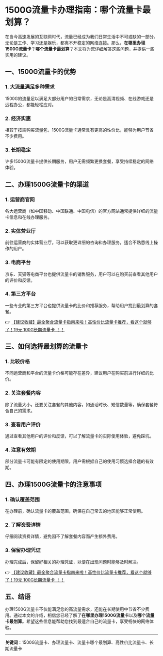 # 1500G流量卡办理指南：哪个流量卡最划算？

在当今高速发展的互联网时代，流量已经成为我们日常生活中不可或缺的一部分。无论是工作、学习还是娱乐，都离不开稳定的网络连接。那么，**在哪里办理1500G流量卡**？**哪个流量卡最划算**？本文将为您详细解答这些问题，并提供一些实用的建议。

## 一、1500G流量卡的优势

### 1. 大流量满足多种需求
1500G的流量足以满足大部分用户的日常需求，无论是高清视频、在线游戏还是远程办公，都能轻松应对。

### 2. 经济实惠
相较于按需购买流量包，1500G流量卡通常具有更高的性价比，能够为用户节省不少费用。

### 3. 长期稳定
许多1500G流量卡提供长期服务，用户无需频繁更换套餐，享受持续稳定的网络体验。

## 二、办理1500G流量卡的渠道

### 1. 运营商官网
各大运营商（如中国移动、中国联通、中国电信）的官方网站通常提供详细的流量卡信息和在线办理服务。

### 2. 实体营业厅
前往运营商的实体营业厅，可以获取更详细的咨询和办理服务，适合不熟悉线上操作的用户。

### 3. 电商平台
京东、天猫等电商平台也提供流量卡的销售服务，用户可以在购买前查看其他用户的评价和反馈。

### 4. 第三方平台
一些专业的第三方平台也提供流量卡的比价和推荐服务，帮助用户找到最划算的套餐。

👉 [【建议收藏】最全聚合流量卡指南来啦！高性价比流量卡推荐，看这个就够了！19元 100G长期流量卡 ！！](https://bit.ly/Liuliangka)

## 三、如何选择最划算的流量卡

### 1. 比较价格
不同运营商和平台的流量卡价格可能存在差异，建议用户在购买前进行详细的比价。

### 2. 关注套餐内容
除了流量大小，还要关注套餐的其他内容，如通话时长、短信数量等，确保套餐符合自己的需求。

### 3. 查看用户评价
通过查看其他用户的评价和反馈，可以了解流量卡的实际使用体验，避免踩坑。

### 4. 注意有效期
部分流量卡可能有限定的使用期限，用户需根据自己的使用习惯选择合适的有效期。

## 四、办理1500G流量卡的注意事项

### 1. 确认覆盖范围
在办理前，确认流量卡的覆盖范围，确保在自己常去的地区能够正常使用。

### 2. 了解资费详情
仔细阅读资费详情，避免因不了解套餐内容而产生额外费用。

### 3. 保留办理凭证
办理完成后，保留好相关的办理凭证，以便在出现问题时能够及时解决。

👉 [【建议收藏】最全聚合流量卡指南来啦！高性价比流量卡推荐，看这个就够了！19元 100G长期流量卡 ！！](https://bit.ly/Liuliangka)

## 五、结语

办理1500G流量卡不仅能满足您的高流量需求，还能在长期使用中节省不少费用。通过本文的介绍，相信您已经了解了**在哪里办理1500G流量卡**以及**哪个流量卡最划算**。希望这些信息能帮助您找到最适合自己的流量卡，享受畅快的网络体验。

---

**关键词**：1500G流量卡、办理流量卡、流量卡哪个最划算、高性价比流量卡、长期流量卡